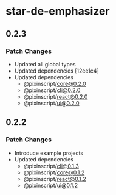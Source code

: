 # star-de-emphasizer

## 0.2.3

### Patch Changes

- Updated all global types
- Updated dependencies [12ee1c4]
- Updated dependencies
  - @pixinscript/core@0.2.0
  - @pixinscript/cli@0.2.0
  - @pixinscript/react@0.2.0
  - @pixinscript/ui@0.2.0

## 0.2.2

### Patch Changes

- Introduce example projects
- Updated dependencies
  - @pixinscript/cli@0.1.3
  - @pixinscript/core@0.1.2
  - @pixinscript/react@0.1.2
  - @pixinscript/ui@0.1.2

